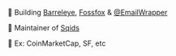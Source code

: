 🎁 Building [Barreleye](https://barreleye.com/), [Fossfox](https://fossfox.com/) & [@EmailWrapper](https://twitter.com/EmailWrapper)

🦑 Maintainer of [Sqids](https://sqids.org/)

🌉 Ex: CoinMarketCap, SF, etc
